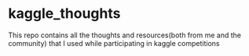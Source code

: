 # kaggle_thoughts
This repo contains all the thoughts and resources(both from me and the community) that I used while participating in kaggle competitions
